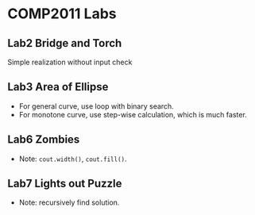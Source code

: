 # COMP2011 Labs

## Lab2 Bridge and Torch

Simple realization without input check

## Lab3 Area of Ellipse

- For general curve, use loop with binary search.
- For monotone curve, use step-wise calculation, which is much faster.

## Lab6 Zombies

- Note: `cout.width()`, `cout.fill()`.

## Lab7 Lights out Puzzle

- Note: recursively find solution.
